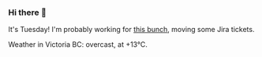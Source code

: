 ### Hi there :wave:

It's Tuesday! I'm probably working for [this bunch](https://github.com/kohofinancial), moving some Jira tickets.

Weather in Victoria BC: overcast, at +13°C.
